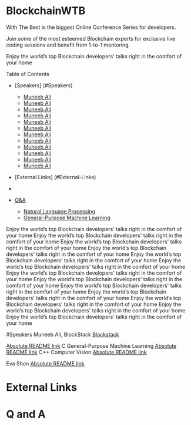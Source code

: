 # BlockchainWTB

With The Best is the biggest Online Conference Series for developers.

Join some of the most esteemed Blockchain experts for exclusive live coding sessions and benefit from 1-to-1 mentoring.

Enjoy the world’s top Blockchain developers' talks right in the comfort of your home

Table of Contents
 
- [Speakers] (#Speakers)
    - [Muneeb Ali](#apl-general-purpose)
    - [Muneeb Ali](#apl-general-purpose)
    - [Muneeb Ali](#apl-general-purpose)
    - [Muneeb Ali](#apl-general-purpose)
    - [Muneeb Ali](#apl-general-purpose)
    - [Muneeb Ali](#apl-general-purpose)
    - [Muneeb Ali](#apl-general-purpose)
    - [Muneeb Ali](#apl-general-purpose)
    - [Muneeb Ali](#apl-general-purpose)
    - [Muneeb Ali](#apl-general-purpose)
    - [Muneeb Ali](#apl-general-purpose)
    - [Muneeb Ali](#apl-general-purpose)

- [External Links] (#External-Links)
- 
- [Q&A](#QandA)
    - [Natural Language Processing](#clojure-nlp)
    - [General-Purpose Machine Learning](#clojure-general-purpose)

Enjoy the world’s top Blockchain developers' talks right in the comfort of your home
Enjoy the world’s top Blockchain developers' talks right in the comfort of your home
Enjoy the world’s top Blockchain developers' talks right in the comfort of your home
Enjoy the world’s top Blockchain developers' talks right in the comfort of your home
Enjoy the world’s top Blockchain developers' talks right in the comfort of your home
Enjoy the world’s top Blockchain developers' talks right in the comfort of your home
Enjoy the world’s top Blockchain developers' talks right in the comfort of your home
Enjoy the world’s top Blockchain developers' talks right in the comfort of your home
Enjoy the world’s top Blockchain developers' talks right in the comfort of your home
Enjoy the world’s top Blockchain developers' talks right in the comfort of your home
Enjoy the world’s top Blockchain developers' talks right in the comfort of your home
Enjoy the world’s top Blockchain developers' talks right in the comfort of your home
Enjoy the world’s top Blockchain developers' talks right in the comfort of your home

#Speakers
    Muneeb Ali, BlockStack [Blockstack](https://blockstacklabs.org)

[Absolute README link](https://github.com/eshon/conference/blob/master/README.md)
    C
        General-Purpose Machine Learning
[Absolute README link](https://github.com/eshon/conference/blob/master/README.md)
    C++
        Computer Vision
[Absolute README link](https://github.com/eshon/conference/blob/master/README.md)
        


Eva Shon
[Absolute README link](https://github.com/eshon/conference/blob/master/README.md)

# External Links




# Q and A
